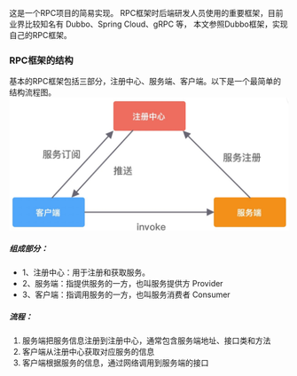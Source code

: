 这是一个RPC项目的简易实现。
RPC框架时后端研发人员使用的重要框架，目前业界比较知名有 Dubbo、Spring Cloud、gRPC 等，
本文参照Dubbo框架，实现自己的RPC框架。

<h3>RPC框架的结构</h3>
基本的RPC框架包括三部分，注册中心、服务端、客户端。以下是一个最简单的结构流程图。
<img src="images/基本的RPC框架.png">

##### 组成部分：

* 1、注册中心：用于注册和获取服务。
* 2、服务端：指提供服务的一方，也叫服务提供方 Provider
* 3、客户端：指调用服务的一方，也叫服务消费者 Consumer

##### 流程：

1. 服务端把服务信息注册到注册中心，通常包含服务端地址、接口类和方法
2. 客户端从注册中心获取对应服务的信息
3. 客户端根据服务的信息，通过网络调用到服务端的接口


